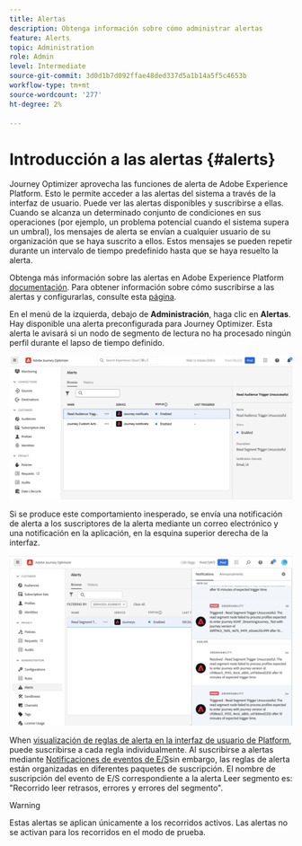 ```yaml
---
title: Alertas
description: Obtenga información sobre cómo administrar alertas
feature: Alerts
topic: Administration
role: Admin
level: Intermediate
source-git-commit: 3d0d1b7d092ffae48ded337d5a1b14a5f5c4653b
workflow-type: tm+mt
source-wordcount: '277'
ht-degree: 2%

---
```


# Introducción a las alertas {#alerts}

Journey Optimizer aprovecha las funciones de alerta de Adobe Experience Platform. Esto le permite acceder a las alertas del sistema a través de la interfaz de usuario. Puede ver las alertas disponibles y suscribirse a ellas. Cuando se alcanza un determinado conjunto de condiciones en sus operaciones (por ejemplo, un problema potencial cuando el sistema supera un umbral), los mensajes de alerta se envían a cualquier usuario de su organización que se haya suscrito a ellos. Estos mensajes se pueden repetir durante un intervalo de tiempo predefinido hasta que se haya resuelto la alerta.

Obtenga más información sobre las alertas en Adobe Experience Platform [documentación](https://experienceleague.adobe.com/docs/experience-platform/observability/alerts/overview.html?lang=es).
Para obtener información sobre cómo suscribirse a las alertas y configurarlas, consulte esta [página](https://experienceleague.adobe.com/docs/experience-platform/observability/alerts/ui.html).

En el menú de la izquierda, debajo de **Administración**, haga clic en **Alertas**. Hay disponible una alerta preconfigurada para Journey Optimizer. Esta alerta le avisará si un nodo de segmento de lectura no ha procesado ningún perfil durante el lapso de tiempo definido.

![](assets/alerts1.png)

Si se produce este comportamiento inesperado, se envía una notificación de alerta a los suscriptores de la alerta mediante un correo electrónico y una notificación en la aplicación, en la esquina superior derecha de la interfaz.

![](assets/alerts2.png)

When [visualización de reglas de alerta en la interfaz de usuario de Platform](https://experienceleague.adobe.com/docs/experience-platform/observability/alerts/ui.html), puede suscribirse a cada regla individualmente. Al suscribirse a alertas mediante [Notificaciones de eventos de E/S](https://experienceleague.adobe.com/docs/experience-platform/observability/alerts/subscribe.html)sin embargo, las reglas de alerta están organizadas en diferentes paquetes de suscripción. El nombre de suscripción del evento de E/S correspondiente a la alerta Leer segmento es: &quot;Recorrido leer retrasos, errores y errores del segmento&quot;.

>[!WARNING]
>
>Estas alertas se aplican únicamente a los recorridos activos. Las alertas no se activan para los recorridos en el modo de prueba.